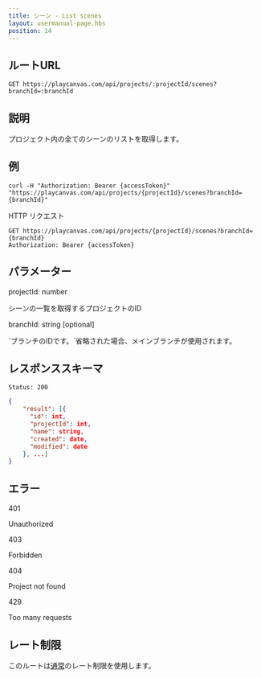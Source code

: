 ```yaml
---
title: シーン - List scenes
layout: usermanual-page.hbs
position: 14
---
```


## ルートURL

```none
GET https://playcanvas.com/api/projects/:projectId/scenes?branchId=:branchId
```

## 説明

プロジェクト内の全てのシーンのリストを取得します。

## 例

```none
curl -H "Authorization: Bearer {accessToken}" "https://playcanvas.com/api/projects/{projectId}/scenes?branchId={branchId}"
```

HTTP リクエスト

```text
GET https://playcanvas.com/api/projects/{projectId}/scenes?branchId={branchId}
Authorization: Bearer {accessToken}
```

## パラメーター

<div class="params">
<div class="parameter"><span class="param">projectId: number</span><p>シーンの一覧を取得するプロジェクトのID</p></div>
<div class="parameter"><span class="param">branchId: string [optional]</span><p> `ブランチのIDです。`省略された場合、メインブランチが使用されます。</p></div>
</div>

## レスポンススキーマ

```none
Status: 200
```

```json
{
    "result": [{
      "id": int,
      "projectId": int,
      "name": string,
      "created": date,
      "modified": date
    }, ...]
}
```

## エラー

<div class="params">
<div class="parameter"><span class="param">401</span><p>Unauthorized</p></div>
<div class="parameter"><span class="param">403</span><p>Forbidden</p></div>
<div class="parameter"><span class="param">404</span><p>Project not found</p></div>
<div class="parameter"><span class="param">429</span><p>Too many requests</p></div>
</div>

## レート制限

このルートは[通常][1]のレート制限を使用します。

[1]: /user-manual/api#rate-limiting
